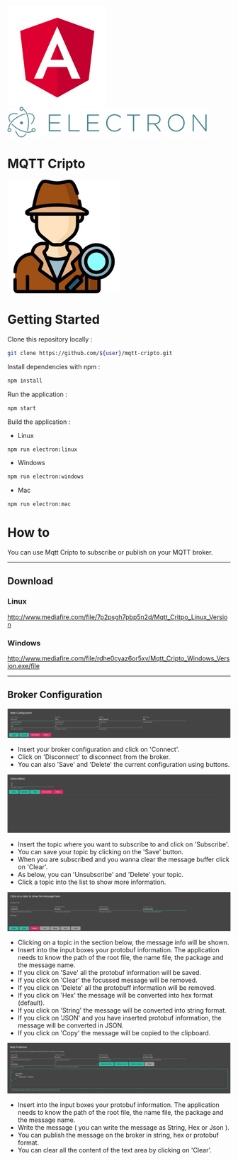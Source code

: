 [![Angular Logo](./logo-angular.jpg)](https://angular.io/) [![Electron Logo](./logo-electron.jpg)](https://electron.atom.io/)

# MQTT Cripto

![MQTT Cripto](./src/favicon.256x256.png)

# Getting Started

Clone this repository locally :

``` bash
git clone https://github.com/${user}/mqtt-cripto.git
```

Install dependencies with npm :

``` bash
npm install
```
Run the application :

``` bash
npm start
```

Build the application :

- Linux 
``` bash
npm run electron:linux
```

- Windows
``` bash 
npm run electron:windows
```

- Mac
``` bash
npm run electron:mac
```


# How to

You can use Mqtt Cripto to subscribe or publish on your MQTT broker.

<hr>

## Download

### Linux

http://www.mediafire.com/file/7p2psgh7pbp5n2d/Mqtt_Critpo_Linux_Version

### Windows

http://www.mediafire.com/file/rdhe0cyaz6or5xv/Mqtt_Cripto_Windows_Version.exe/file

<hr>


## Broker Configuration

![MQTT Configuration](./src/assets/images/mqtt-configuration.jpg)

- Insert your broker configuration and click on 'Connect'.
- Click on 'Disconnect' to disconnect from the broker.
- You can also 'Save' and 'Delete' the current configuration using buttons.

![Subscription](./src/assets/images/subscription.jpg)

- Insert the topic where you want to subscribe to and click on 'Subscribe'.
- You can save your topic by clicking on the 'Save' button.
- When you are subscribed and you wanna clear the message buffer click on 'Clear'.
- As below, you can 'Unsubscribe' and 'Delete' your topic.
- Click a topic into the list to show more information.

![Message Focus](./src/assets/images/message-focus.jpg)

- Clicking on a topic in the section below, the message info will be shown.
- Insert into the input boxes your protobuf information. The application needs to know the path of the root file, the name file, the package and the message name.
- If you click on 'Save' all the protobuf information will be saved.
- If you click on 'Clear' the focussed message will be removed.
- If you click on 'Delete' all the protobuff information will be removed.
- If you click on 'Hex' the message will be converted into hex format (default).
- If you click on 'String' the message will be converted into string format.
- If you click on 'JSON' and you have inserted protobuf information, the message will be converted in JSON.
- If you click on 'Copy' the message will be copied to the clipboard.

![Publish](./src/assets/images/publish.jpg)

- Insert into the input boxes your protobuf information. The application needs to know the path of the root file, the name file, the package and the message name.
- Write the message ( you can write the message as String, Hex or Json ).
- You can publish the message on the broker in string, hex or protobuf format.
- You can clear all the content of the text area by clicking on 'Clear'.

